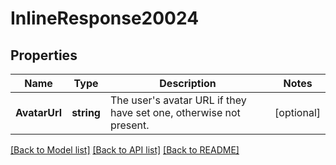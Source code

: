 # InlineResponse20024

## Properties

Name | Type | Description | Notes
------------ | ------------- | ------------- | -------------
**AvatarUrl** | **string** | The user&#39;s avatar URL if they have set one, otherwise not present. | [optional] 

[[Back to Model list]](../README.md#documentation-for-models) [[Back to API list]](../README.md#documentation-for-api-endpoints) [[Back to README]](../README.md)


